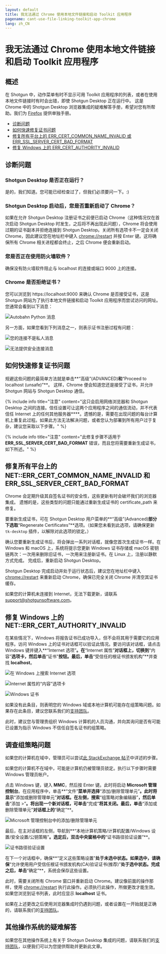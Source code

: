 ```yaml
---
layout: default
title: 我无法通过 Chrome 使用本地文件链接和启动 Toolkit 应用程序
pagename: cant-use-file-linking-toolkit-app-chrome
lang: zh_CN
---
```


# 我无法通过 Chrome 使用本地文件链接和启动 Toolkit 应用程序

## 概述

在 Shotgun 中，动作菜单有时不显示可用 Toolkit 应用程序的列表，或者在使用本地文件链接时有时会出错，即使 Shotgun Desktop 正在运行中。 这是 Chrome 中的 Shotgun Desktop 浏览器集成的疑难解答手册，希望对您有所帮助。我们为 [Firefox](./cant-use-file-linking-toolkit-app-firefox.md) 提供单独手册。

- [诊断问题](#diagnosing-the-issue)
- [如何快速修复证书问题](#how-to-quickly-fix-certificate-issues)
- [修复所有平台上的 ERR_CERT_COMMON_NAME_INVALID 或 ERR_SSL_SERVER_CERT_BAD_FORMAT](#fixing-neterr_cert_common_name_invalid-and-err_ssl_server_cert_bad_format-on-all-platforms)
- [修复 Windows 上的 ERR_CERT_AUTHORITY_INVALID](#fixing-neterr_cert_authority_invalid-on-windows)

## 诊断问题

### Shotgun Desktop 是否正在运行？

是的，我们知道。您可能已经检查过了，但我们必须要问一下。:)

### Shotgun Desktop 启动后，您是否重新启动了 Chrome？

如果在允许 Shotgun Desktop 注册证书之前便已启动 Chrome（这种情况仅在首次启动 Shotgun Desktop 时发生，之后将不再出现此问题），Chrome 将会使用过期的证书副本并拒绝连接到 Shotgun Desktop。关闭所有选项卡不一定会关闭 Chrome，因此建议您在地址栏中键入 [chrome://restart](chrome://restart/) 并按 Enter 键。这将确保所有 Chrome 相关进程都会终止，之后 Chrome 便会重新启动。

### 您是否正在使用防火墙软件？

确保没有防火墙软件阻止与 localhost 的连接或端口 9000 上的连接。

### Chrome 是否拒绝证书？

您可以浏览到 https://localhost:9000 来确认 Chrome 是否接受证书，这是 Shotgun 网站为了执行本地文件链接和启动 Toolkit 应用程序而尝试访问的网址。您通常会看到以下消息：

![Autobahn Python 消息](images/autobahn-python.png)

另一方面，如果您看到下列消息之一，则表示证书注册过程有问题： 

![您的连接不是私人消息](images/your-connection-is-not-private-chrome.png)

![无法提供安全连接消息](images/cant-provide-sceure-connection-chrome.png)

## 如何快速修复证书问题

规避这些问题的最简单方法就是单击**“高级”(ADVANCED)**和**“Proceed to localhost (unsafe)”**。 这样，Chrome 便会知道您还是接受了证书，并允许 Shotgun 网站与 Shotgun Desktop 通信。

{% include info title="注意" content="这只会启用网络浏览器和 Shotgun Desktop 之间的连接。信任设置可让这两个应用程序之间的通信流动，并不代表信任 Internet 上的任何其他服务器****。遗憾的是，需要在出现问题的每台计算机上重复此过程。如果此方法无法解决问题，或者您认为部署到所有用户过于复杂，建议您采取以下步骤。" %}

{% include info title="注意" content="此修复步骤不适用于 **ERR_SSL_SERVER_CERT_BAD_FORMAT** 错误，而且您将需要重新生成证书，如下所述。" %}

## 修复所有平台上的 NET::ERR_CERT_COMMON_NAME_INVALID 和 ERR_SSL_SERVER_CERT_BAD_FORMAT

Chrome 会定期升级其自签名证书的安全性，这些更新有时会破坏我们的浏览器集成。 遗憾的是，这些类型的问题只能通过重新生成证书的 certificate_path 来修复。

要重新生成证书，可在 Shotgun Desktop 用户菜单的**“高级”(Advanced)**部分下选取**“Regenerate Certificates”**选项。（如果您未看到此选项，请确保更新 `tk-desktop` 插件，以解除对此选项的锁定。）

确认您要重新生成证书后，将会弹出一系列对话框，就像您首次生成证书一样。在 Windows 和 macOS 上，系统将提示您更新 Windows 证书存储或 macOS 密钥链两次：一次用来删除旧证书，一次用来注册新证书。在 Linux 上，注册以静默方式完成。 完成后，重新启动 Shotgun Desktop。

Shotgun Desktop 完成启动并处于运行状态后，建议您在地址栏中键入 [chrome://restart](chrome://restart/) 来重新启动 Chrome，确保已完全关闭 Chrome 并清空其证书缓存。

如果您的计算机未连接到 Internet，无法下载更新，请联系 support@shotgunsoftware.com。

## 修复 Windows 上的 NET::ERR_CERT_AUTHORITY_INVALID

在某些情况下，Windows 将报告证书已成功导入，但不会将其用于需要它的应用程序。访问 Windows 上的证书对话框可以验证此情况。要访问该对话框，请点击 Windows 键并键入**“Internet 选项”**。在**“Internet 属性”**对话框上，切换到**“内容”**选项卡，然后单击**“证书”**按钮。最后，单击**“受信任的根证书颁发机构”**并查找 **localhost**。

![在 Windows 上搜索 Internet 选项](images/windows-search-internet-options.png)

![Internet 属性的“内容”选项卡](images/windows-internet-properties.png)

![Windows 证书](images/windows-certificates.png)

如果没有此条目，则表明您的 Windows 域或本地计算机可能存在组策略问题。如果存在此条目，建议您联系我们的[支持团队](https://support.shotgunsoftware.com/hc/requests/new)。

此时，建议您与管理贵组织 Windows 计算机的人员沟通，并向其询问是否有可能已设置为指示 Windows 不信任自签名证书的组策略。

## 调查组策略问题

如果您的计算机在域中，管理员可以尝试[此 StackExchange 帖子](https://superuser.com/questions/145394/windows-7-will-not-install-a-root-certificate/642812#642812)中详述的步骤。

如果您的计算机不在域中，可能是计算机仍被管理员锁定。执行以下步骤时需要 Windows 管理员帐户。

点击 Windows 键，键入 **MMC**，然后按 Enter 键。此时将启动 **Microsoft 管理控制台**。在应用程序中，单击**“文件”**菜单并选择**“添加/删除管理单元”**。此时将显示**“添加或删除管理单元”**对话框。在左侧，搜索**“组策略对象编辑器”**，然后单击**“添加 >”**。将出现一个新对话框，可单击**“完成”**将其关闭。最后，单击**“添加或删除管理单元”**对话框上的**“确定”**。

![Microsoft 管理控制台中的添加/删除管理单元](images/microsoft-management-console.png)

最后，在主对话框的左侧，导航到**“本地计算机策略/计算机配置/Windows 设置/安全设置/公钥策略”**。选定后，双击中央窗格中的**“证书路径验证设置”**。

![证书路径验证设置](images/certificate-path-valiation-settings.png)

在下一个对话框中，确保**“定义这些策略设置”**处于未选中状态。如果选中，请确保**“允许使用用户受信任根证书颁发机构(CA)验证证书(推荐)”**处于选中状态。完成之后，单击**“确定”**，系统会保存这些设置。

此时，需要关闭所有 Chrome 窗口并重新启动 Chrome。建议像前面的操作那样，使用 [chrome://restart](chrome://restart) 执行此操作。必须执行此操作，所做更改才能生效。如果您浏览到证书列表，此时应显示 **localhost** 证书。

如果在上述更改之后使用浏览器集成时仍遇到问题，或者设置在一开始就是正确的，请联系我们的[支持团队](https://support.shotgunsoftware.com/hc/requests/new)。

## 其他操作系统的疑难解答

如果您在其他操作系统上有关于 Shotgun Desktop 集成的问题，请联系我们的[支持团队](https://support.shotgunsoftware.com/hc/zh-cn/requests/new)，以便我们可以为您提供帮助并更新此文章。